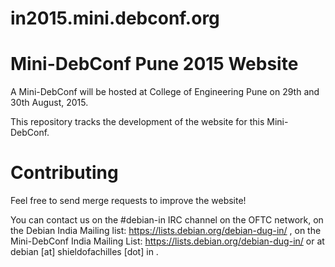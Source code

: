 in2015.mini.debconf.org
=======================

Mini-DebConf Pune 2015 Website
================================

A Mini-DebConf will be hosted at College of Engineering Pune on 29th and 30th August, 2015.

This repository tracks the development of the website for this Mini-DebConf.

Contributing
============

Feel free to send merge requests to improve the website!

You can contact us on the #debian-in IRC channel on the OFTC network, on the Debian India Mailing list: https://lists.debian.org/debian-dug-in/ , on the Mini-DebConf India Mailing List: https://lists.debian.org/debian-dug-in/ or at debian [at] shieldofachilles [dot] in .
